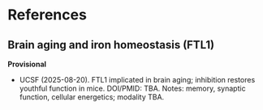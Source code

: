 # References

## Brain aging and iron homeostasis (FTL1)

**Provisional**

- UCSF (2025-08-20). FTL1 implicated in brain aging; inhibition restores youthful function in mice. DOI/PMID: TBA. Notes: memory, synaptic function, cellular energetics; modality TBA.
